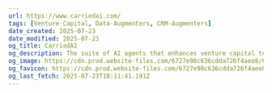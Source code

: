 ```yaml
---
url: https://www.carriedai.com/
tags: [Venture-Capital, Data-Augmenters, CRM-Augmenters]
date_created: 2025-07-23
date_modified: 2025-07-23
og_title: CarriedAI
og_description: The suite of AI agents that enhances venture capital teams, boosting their efficiency by 100x. The AI Agents connect to your CRM and automate time-consuming tasks freeing up investment professionals so they can focus helping entrepreneurs succeed.
og_image: https://cdn.prod.website-files.com/6727e98c636cdda726f4aee8/6759866b2bd704fdf139643f_Captura%20de%20pantalla%202024-12-11%20a%20las%2013.32.27.png
og_favicon: https://cdn.prod.website-files.com/6727e98c636cdda726f4aee8/675996b2cf6a2c3d6ba0f86d_Group%20512936%20(5).png
og_last_fetch: 2025-07-23T18:11:41.191Z
---
```

